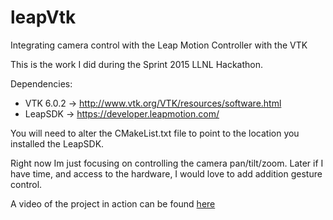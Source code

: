 # leapVtk
Integrating camera control with the Leap Motion Controller with the VTK

This is the work I did during the Sprint 2015 LLNL Hackathon.

Dependencies:

* VTK 6.0.2 -> http://www.vtk.org/VTK/resources/software.html
* LeapSDK   -> https://developer.leapmotion.com/

You will need to alter the CMakeList.txt file to point to the location you installed the LeapSDK.

Right now Im just focusing on controlling the camera pan/tilt/zoom. Later if I have time, and access to the hardware, I
would love to add addition gesture control.

A video of the project in action can be found [here](https://www.youtube.com/watch?v=Bd_-4hPuJ-w)
